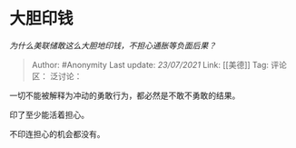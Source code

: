 # 大胆印钱
*为什么美联储敢这么大胆地印钱，不担心通胀等负面后果？*

> Author: #Anonymity
> Last update: *23/07/2021*
> Link: [[美德]]
> Tag:
> 评论区：
> 泛讨论：

一切不能被解释为冲动的勇敢行为，都必然是不敢不勇敢的结果。

印了至少能活着担心。

不印连担心的机会都没有。
